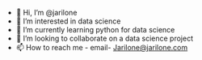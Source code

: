 - 👋 Hi, I’m @jarilone
- 👀 I’m interested in data science
- 🌱 I’m currently learning python for data science
- 💞️ I’m looking to collaborate on a data science project
- 📫 How to reach me - email- Jarilone@jarilone.com

<!---
jarilone/jarilone is a ✨ special ✨ repository because its `README.md` (this file) appears on your GitHub profile.
You can click the Preview link to take a look at your changes.
--->
